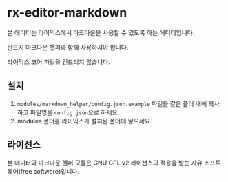 # rx-editor-markdown

본 에디터는 라이믹스에서 마크다운을 사용할 수 있도록 하는 에디터입니다.

반드시 마크다운 헬퍼와 함께 사용하셔야 합니다.

라이믹스 코어 파일을 건드리지 않습니다.

## 설치

1. `modules/markdown_helper/config.json.example` 파일을 같은 폴더 내에 복사하고 파일명을 `config.json`으로 하세요.
2. modules 폴더를 라이믹스가 설치된 폴더에 넣으세요.

## 라이선스

본 에디터와 마크다운 헬퍼 모듈은 GNU GPL v2 라이선스의 적용을 받는 자유 소프트웨어(free software)입니다.

